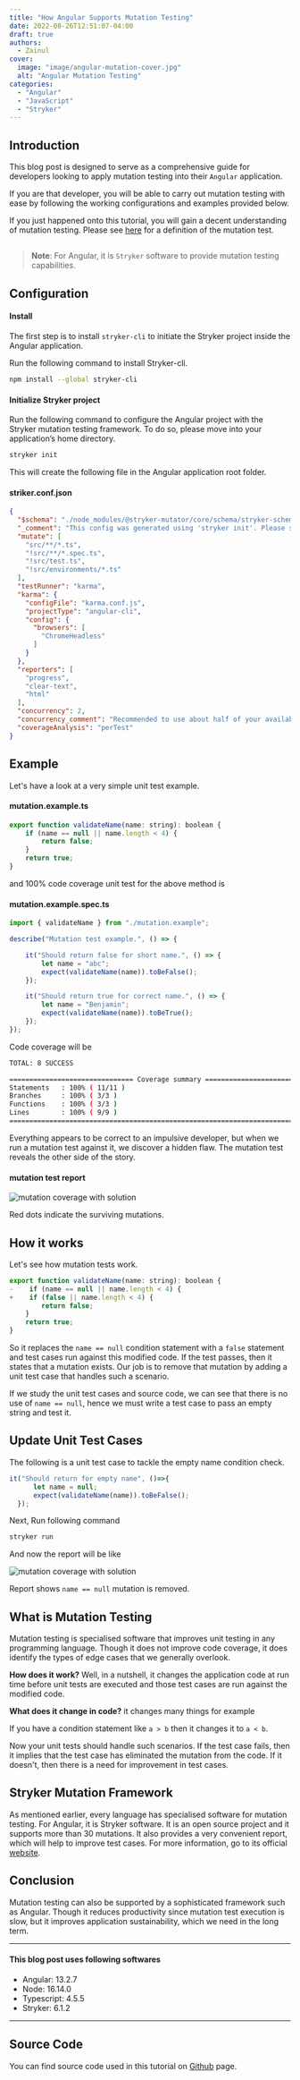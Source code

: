 ```yaml
---
title: "How Angular Supports Mutation Testing"
date: 2022-08-26T12:51:07-04:00
draft: true
authors:
  - Zainul
cover:
  image: "image/angular-mutation-cover.jpg"
  alt: "Angular Mutation Testing"
categories: 
  - "Angular"
  - "JavaScript"
  - "Stryker"
---
```


## Introduction

This blog post is designed to serve as a comprehensive guide for developers looking to apply mutation testing into their `Angular` application.

If you are that developer, you will be able to carry out mutation testing with ease by following the working configurations and examples provided below.

If you just happened onto this tutorial, you will gain a decent understanding of mutation testing. Please see [here](#what-is-mutation-testing) for a definition of the mutation test.

##
 
> **Note**: For Angular, it is `Stryker` software to provide mutation testing capabilities.





## Configuration

#### Install
The first step is to install `stryker-cli` to initiate the Stryker project inside the Angular application.

Run the following command to install Stryker-cli.

```bash
npm install --global stryker-cli
```

#### Initialize Stryker project

Run the following command to configure the Angular project with the Stryker mutation testing framework. To do so, please move into your application’s home directory.

```bash
stryker init
```

This will create the following file in the Angular application root folder.

#### striker.conf.json
```json
{
  "$schema": "./node_modules/@stryker-mutator/core/schema/stryker-schema.json",
  "_comment": "This config was generated using 'stryker init'. Please see the guide for more information: https://stryker-mutator.io/docs/stryker-js/guides/angular",
  "mutate": [
    "src/**/*.ts",
    "!src/**/*.spec.ts",
    "!src/test.ts",
    "!src/environments/*.ts"
  ],
  "testRunner": "karma",
  "karma": {
    "configFile": "karma.conf.js",
    "projectType": "angular-cli",
    "config": {
      "browsers": [
        "ChromeHeadless"
      ]
    }
  },
  "reporters": [
    "progress",
    "clear-text",
    "html"
  ],
  "concurrency": 2,
  "concurrency_comment": "Recommended to use about half of your available cores when running stryker with angular",
  "coverageAnalysis": "perTest"
}
```
## Example

Let's have a look at a very simple unit test example.

#### mutation.example.ts
```javascript
export function validateName(name: string): boolean {
    if (name == null || name.length < 4) {
        return false;
    }
    return true;
}
```

and 100% code coverage unit test for the above method is

#### mutation.example.spec.ts
```javascript
import { validateName } from "./mutation.example";

describe("Mutation test example.", () => {

    it("Should return false for short name.", () => {
        let name = "abc";
        expect(validateName(name)).toBeFalse();
    });

    it("Should return true for correct name.", () => {
        let name = "Benjamin";
        expect(validateName(name)).toBeTrue();
    });
});

```

Code coverage will be

```bash
TOTAL: 8 SUCCESS

=============================== Coverage summary ===============================
Statements   : 100% ( 11/11 )
Branches     : 100% ( 3/3 )
Functions    : 100% ( 3/3 )
Lines        : 100% ( 9/9 )
================================================================================
```

Everything appears to be correct to an impulsive developer, but when we run a mutation test against it, we discover a hidden flaw.
The mutation test reveals the other side of the story. 

#### mutation test report
![mutation coverage with solution](image/mutation-coverae-with-error.png)

Red dots indicate the surviving mutations.


## How it works

Let's see how mutation tests work.


```javascript
export function validateName(name: string): boolean {
-    if (name == null || name.length < 4) {
+    if (false || name.length < 4) {
        return false;
    }
    return true;
}

```
So it replaces the `name == null` condition statement with a `false` statement and test cases run against this modified code. If the test passes, then it states that a mutation exists. Our job is to remove that mutation by adding a unit test case that handles such a scenario.

If we study the unit test cases and source code, we can see that there is no use of `name == null`, hence we must write a test case to pass an empty string and test it.



## Update Unit Test Cases

The following is a unit test case to tackle the empty name condition check.

```javascript
it("Should return for empty name", ()=>{
      let name = null;
      expect(validateName(name)).toBeFalse();
  });
```
Next, Run following command

```bash
stryker run
```
And now the report will be like

![mutation coverage with solution](image/mutation-coverae-with-solution.png)

Report shows `name == null` mutation is removed.


## What is Mutation Testing
Mutation testing is specialised software that improves unit testing in any programming language. Though it does not improve code coverage, it does identify the types of edge cases that we generally overlook.

  **How does it work?**  Well, in a nutshell, it changes the application code at run time before unit tests are executed and those test cases are run against the modified code.

**What does it change in code?** it changes many things for example

If you have a condition statement like `a > b` then it changes it to `a < b`.

Now your unit tests should handle such scenarios. If the test case fails, then it implies that the test case has eliminated the mutation from the code. If it doesn't, then there is a need for improvement in test cases.

## Stryker Mutation Framework
As mentioned earlier, every language has specialised software for mutation testing. For Angular, it is Stryker software.
It is an open source project and it supports more than 30 mutations.
It also provides a very convenient report, which will help to improve test cases.
For more information, go to its official [website](https://stryker-mutator.io/). 

## Conclusion

Mutation testing can also be supported by a sophisticated framework such as Angular. Though it reduces productivity since mutation test execution is slow, but it improves application sustainability, which we need in the long term.

------

#### This blog post uses following softwares
* Angular: 13.2.7
* Node: 16.14.0
* Typescript: 4.5.5
* Stryker: 6.1.2

-------

## Source Code

You can find source code used in this tutorial on [Github](https://github.com/zainabed/tutorials/tree/master/angular/blog-app) page.
